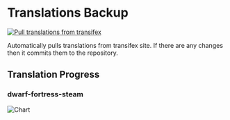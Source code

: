 # Translations Backup

[![Pull translations from transifex](https://github.com/dfint/translations-backup/actions/workflows/pull-translations.yml/badge.svg)](https://github.com/dfint/translations-backup/actions/workflows/pull-translations.yml)

Automatically pulls translations from transifex site. If there are any changes then it commits them to the repository.

## Translation Progress

### dwarf-fortress-steam

![Chart](https://quickchart.io/chart/render/sf-d8bae222-3db1-421c-8433-f7ecfb5e5dec)
<!--
### dwarf-fortress

![Chart](https://quickchart.io/chart/render/sf-e8061ad1-8217-4428-9cf8-21c5cb426069)
-->